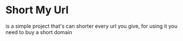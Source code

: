 # Short My Url 
 is a simple project that's can shorter every url you give,
 for using it you need to buy a short domain
